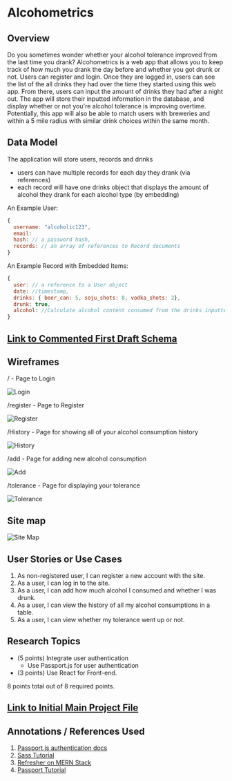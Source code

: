 # Alcohometrics  

## Overview
Do you sometimes wonder whether your alcohol tolerance improved from the last time you drank? Alcohometrics is a web app that allows you to keep track of how much you drank the day before and whether you got drunk or not. Users can register and login. Once they are logged in, users can see the list of the all drinks they had over the time they started using this web app. From there, users can input the amount of drinks they had after a night out. The app will store their inputted information in the database, and display whether or not you're alcohol tolerance is improving overtime. 
Potentially, this app will also be able to match users with breweries and within a 5 mile radius with similar drink choices within the same month.

## Data Model
The application will store users, records and drinks

* users can have multiple records for each day they drank (via references)
* each record will have one drinks object that displays the amount of alcohol they drank for each alcohol type (by embedding)

An Example User:

```javascript
{
  username: "alcoholic123",
  email: 
  hash: // a password hash,
  records: // an array of references to Record documents
}
```

An Example Record with Embedded Items:

```javascript
{
  user: // a reference to a User object
  date: //timestamp,
  drinks: { beer_can: 5, soju_shots: 8, vodka_shots: 2},
  drunk: true, 
  alcohol: //Calculate alcohol content consumed from the drinks inputted 
}
```


## [Link to Commented First Draft Schema](db.js) 

## Wireframes
/ - Page to Login 

![Login](documentation/wireframes/Login.png)

/register - Page to Register

![Register](documentation/wireframes/Register.png) 

/History - Page for showing all of your alcohol consumption history

![History](documentation/wireframes/History.png)

/add - Page for adding new alcohol consumption

![Add](documentation/wireframes/Add.png)

/tolerance - Page for displaying your tolerance

![Tolerance](documentation/wireframes/Tolerance.png)

## Site map
![Site Map](documentation/sitemap.png)

## User Stories or Use Cases
1. As non-registered user, I can register a new account with the site.
2. As a user, I can log in to the site.
3. As a user, I can add how much alcohol I consumed and whether I was drunk.
4. As a user, I can view the history of all my alcohol consumptions in a table. 
5. As a user, I can view whether my tolerance went up or not. 

## Research Topics
* (5 points) Integrate user authentication
    * Use Passport.js for user authentication
* (3 points) Use React for Front-end.

8 points total out of 8 required points.


## [Link to Initial Main Project File](backend/server.js) 

## Annotations / References Used
1. [Passport.js authentication docs](http://passportjs.org/docs) 
2. [Sass Tutorial](https://sass-lang.com/guide)
3. [Refresher on MERN Stack](https://medium.com/@beaucarnes/learn-the-mern-stack-by-building-an-exercise-tracker-mern-tutorial-59c13c1237a1)
4. [Passport Tutorial](https://medium.com/@brendt_bly/simple-mern-passport-app-tutorial-4aec2105e367)

